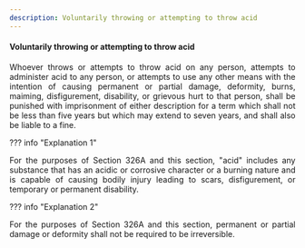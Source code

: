 ```yaml
---
description: Voluntarily throwing or attempting to throw acid
---
```


#### Voluntarily throwing or attempting to throw acid
<div style="text-align: justify">

Whoever throws or attempts to throw acid on any person, attempts to administer acid to any person, or attempts to use any other means with the intention of causing permanent or partial damage, deformity, burns, maiming, disfigurement, disability, or grievous hurt to that person, shall be punished with imprisonment of either description for a term which shall not be less than five years but which may extend to seven years, and shall also be liable to a fine.

</div>

??? info "Explanation 1"
    <div style="text-align: justify"> For the purposes of Section 326A and this section, "acid" includes any substance that has an acidic or corrosive character or a burning nature and is capable of causing bodily injury leading to scars, disfigurement, or temporary or permanent disability.

??? info "Explanation 2"
    <div style="text-align: justify"> For the purposes of Section 326A and this section, permanent or partial damage or deformity shall not be required to be irreversible.
